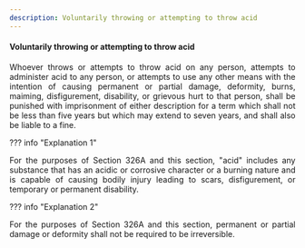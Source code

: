 ```yaml
---
description: Voluntarily throwing or attempting to throw acid
---
```


#### Voluntarily throwing or attempting to throw acid
<div style="text-align: justify">

Whoever throws or attempts to throw acid on any person, attempts to administer acid to any person, or attempts to use any other means with the intention of causing permanent or partial damage, deformity, burns, maiming, disfigurement, disability, or grievous hurt to that person, shall be punished with imprisonment of either description for a term which shall not be less than five years but which may extend to seven years, and shall also be liable to a fine.

</div>

??? info "Explanation 1"
    <div style="text-align: justify"> For the purposes of Section 326A and this section, "acid" includes any substance that has an acidic or corrosive character or a burning nature and is capable of causing bodily injury leading to scars, disfigurement, or temporary or permanent disability.

??? info "Explanation 2"
    <div style="text-align: justify"> For the purposes of Section 326A and this section, permanent or partial damage or deformity shall not be required to be irreversible.
